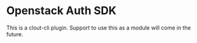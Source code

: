Openstack Auth SDK
===========
This is a clout-cli plugin. Support to use this as a module will come in the future.
